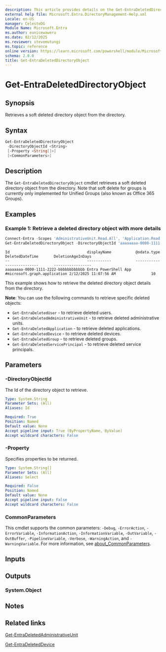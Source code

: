 ```yaml
---
description: This article provides details on the Get-EntraDeletedDirectoryObject command.
external help file: Microsoft.Entra.DirectoryManagement-Help.xml
Locale: en-US
manager: CelesteDG
Module Name: Microsoft.Entra
ms.author: eunicewaweru
ms.date: 02/12/2025
ms.reviewer: stevemutungi
ms.topic: reference
online version: https://learn.microsoft.com/powershell/module/Microsoft.Entra/Get-EntraDeletedDirectoryObject
schema: 2.0.0
title: Get-EntraDeletedDirectoryObject
---
```


# Get-EntraDeletedDirectoryObject

## Synopsis

Retrieves a soft deleted directory object from the directory.

## Syntax

```powershell
Get-EntraDeletedDirectoryObject
 -DirectoryObjectId <String>
 [-Property <String[]>]
 [<CommonParameters>]
```

## Description

The `Get-EntraDeletedDirectoryObject` cmdlet retrieves a soft deleted directory object from the directory.
Note that soft delete for groups is currently only implemented for Unified Groups (also known as
Office 365 Groups).

## Examples

### Example 1: Retrieve a deleted directory object with more details

```powershell
Connect-Entra -Scopes 'AdministrativeUnit.Read.All', 'Application.Read.All','Group.Read.All','User.Read.All'
Get-EntraDeletedDirectoryObject -DirectoryObjectId 'aaaaaaaa-0000-1111-2222-bbbbbbbbbbbb' | Format-Table -Property Id, displayName, '@odata.type', DeletedDateTime, DeletionAgeInDays -AutoSize
```

```Output
Id                                   displayName           @odata.type                  DeletedDateTime       DeletionAgeInDays
--                                   -----------           -----------                  ---------------       -----------------
aaaaaaaa-0000-1111-2222-bbbbbbbbbbbb Entra PowerShell App #microsoft.graph.application 2/12/2025 11:07:56 AM                10
```

This example shows how to retrieve the deleted directory object details from the directory.

**Note**: You can use the following commands to retrieve specific deleted objects:

- `Get-EntraDeletedUser` - to retrieve deleted users.
- `Get-EntraDeletedAdministrativeUnit` - to retrieve deleted administrative units.
- `Get-EntraDeletedApplication` - to retrieve deleted applications.
- `Get-EntraDeletedDevice` - to retrieve deleted devices.
- `Get-EntraDeletedGroup` - to retrieve deleted groups.
- `Get-EntraDeletedServicePrincipal` - to retrieve deleted service principals.

## Parameters

### -DirectoryObjectId

The Id of the directory object to retrieve.

```yaml
Type: System.String
Parameter Sets: (All)
Aliases: Id

Required: True
Position: Named
Default value: None
Accept pipeline input: True (ByPropertyName, ByValue)
Accept wildcard characters: False
```

### -Property

Specifies properties to be returned.

```yaml
Type: System.String[]
Parameter Sets: (All)
Aliases: Select

Required: False
Position: Named
Default value: None
Accept pipeline input: False
Accept wildcard characters: False
```

### CommonParameters

This cmdlet supports the common parameters: `-Debug`, `-ErrorAction`, `-ErrorVariable`, `-InformationAction`, `-InformationVariable`, `-OutVariable`, `-OutBuffer`, `-PipelineVariable`, `-Verbose`, `-WarningAction`, and `-WarningVariable`. For more information, see [about_CommonParameters](https://go.microsoft.com/fwlink/?LinkID=113216).

## Inputs

## Outputs

### System.Object

## Notes

## Related links

[Get-EntraDeletedAdministrativeUnit](Get-EntraDeletedAdministrativeUnit.md)

[Get-EntraDeletedDevice](Get-EntraDeletedDevice.md)
